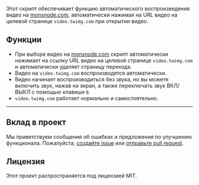 Этот скрипт обеспечивает функцию автоматического воспроизведения видео на [monsnode.com](https://monsnode.com), автоматически нажимая на URL видео на целевой странице `video.twimg.com` при открытии видео.

## Функции

- При выборе видео на [monsnode.com](https://monsnode.com) скрипт автоматически нажимает на ссылку URL видео на целевой странице `video.twimg.com` и автоматически удаляет страницу перехода.
- Видео на `video.twimg.com` воспроизводятся автоматически.
- Видео начинает воспроизводиться без звука, но вы можете включить звук, нажав на экран, а также переключать звук ВКЛ/ВЫКЛ с помощью клавиши `0`.
- `video.twimg.com` работает нормально и самостоятельно.

---

## Вклад в проект

Мы приветствуем сообщения об ошибках и предложения по улучшению функционала. Пожалуйста, [создайте issue](https://github.com/yossy17/monsnode-autoplay/issues) или [отправьте pull request](https://github.com/yossy17/monsnode-autoplay/pulls).

## Лицензия

Этот проект распространяется под лицензией MIT.
